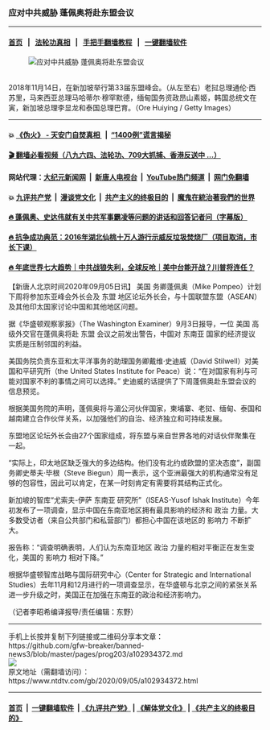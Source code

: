 ### 应对中共威胁 蓬佩奥将赴东盟会议
------------------------

#### [首页](https://github.com/gfw-breaker/banned-news3/blob/master/README.md) &nbsp;&nbsp;|&nbsp;&nbsp; [法轮功真相](https://github.com/begood0513/basic/blob/master/README.md)  &nbsp;&nbsp;|&nbsp;&nbsp; [手把手翻墙教程](https://github.com/gfw-breaker/guides/wiki)  &nbsp;&nbsp;|&nbsp;&nbsp; [一键翻墙软件](https://github.com/gfw-breaker/nogfw/blob/master/README.md)  



<div><div class="featured_image">
 <figure>
  <img alt="应对中共威胁 蓬佩奥将赴东盟会议" src="https://i.ntdtv.com/assets/uploads/2020/09/7-8-800x450.jpg"/>
 </figure><br/>
 <span class="caption">
  2018年11月14日，在新加坡举行第33届东盟峰会。（从左至右）老挝总理通伦·西苏里，马来西亚总理马哈蒂尔·穆罕默德，缅甸国务资政昂山素姬，韩国总统文在寅，新加坡总理李显龙和泰国总理巴育。（Ore Huiying / Getty Images）
 </span>
</div>
</div><hr/>

#### 💥 [《伪火》 - 天安门自焚真相 ](http://141.164.51.119:10000/videos/blog/weihuo.html)&nbsp; |&nbsp; [“1400例”谎言揭秘  ](http://141.164.51.119:10000/videos/blog/jiexi1400.html)

#### [ 🎬  翻墙必看视频（八九六四、法轮功、709大抓捕、香港反送中 ...）](https://github.com/gfw-breaker/links/blob/master/banned.md)

#### 网站代理：[大纪元新闻网](http://167.172.10.89:10080/gb/) &nbsp;|&nbsp; [新唐人电视台](http://167.172.10.89:8808/gb/)  &nbsp;|&nbsp; [YouTube热门频道](http://158.247.203.241/youtube.html) &nbsp;|&nbsp; [网门免翻墙](http://158.247.203.241:11000/show.aspx?name=ogHome)

#### 💥 [九评共产党](http://141.164.51.119:10000/videos/res/jiuping/)&nbsp; |&nbsp; [漫谈党文化](http://141.164.51.119:10000/videos/res/mtdwh/)&nbsp; |&nbsp; [共产主义的终极目的](http://141.164.51.119:10000/videos/res/zjmd/)&nbsp; |&nbsp; [魔鬼在統治著我們的世界](http://141.164.51.119:10000/videos/res/TheSpecter/)  

#### [ 🔥  蓬佩奥、史达伟就有关中共军事霸凌等问题的讲话和回答记者问（字幕版）](http://141.164.51.119:10000/videos/news/pompeo7.html)

#### [ 🔥  抗争成功典范：2016年湖北仙桃十万人游行示威反垃圾焚烧厂（项目取消，市长下课）](http://141.164.51.119:10000/videos/news/xiantao.html)

#### [ 🔥  年底世界七大趋势｜中共战狼失利，全球反呛｜美中台能开战？川普将连任？](http://141.164.51.119:10000/videos/news/tanghao02.html)

<div><div class="post_content" itemprop="articleBody">
 <p>
  【新唐人北京时间2020年09月05日讯】
  <ok href="https://www.ntdtv.com/gb/美国.htm">
   美国
  </ok>
  务卿蓬佩奥（Mike Pompeo）计划下周将参加东亚峰会外长会及
  <ok href="https://www.ntdtv.com/gb/东盟.htm">
   东盟
  </ok>
  地区论坛外长会，与十国联盟东盟（ASEAN）及其他印太国家讨论中国和其他地区问题。
 </p>
 <p>
  据《华盛顿观察家报》（The Washington Examiner）9月3日报导，一位
  <ok href="https://www.ntdtv.com/gb/美国.htm">
   美国
  </ok>
  高级外交官在蓬佩奥将赴
  <ok href="https://www.ntdtv.com/gb/东盟.htm">
   东盟
  </ok>
  会议之前发出警告，中国对
  <ok href="https://www.ntdtv.com/gb/东南亚.htm">
   东南亚
  </ok>
  国家的经济提议实质是压制邻国的利益。
 </p>
 <p>
  美国务院负责东亚和太平洋事务的助理国务卿戴维·史迪威（David Stilwell）对美国和平研究所（the United States Institute for Peace）说：“在对国家有利与可能对国家不利的事情之间可以选择。” 史迪威的话提供了下周蓬佩奥赴东盟会议的信息预览。
 </p>
 <p>
  根据美国务院的声明，蓬佩奥将与湄公河伙伴国家，柬埔寨、老挝、缅甸、泰国和越南建立合作伙伴关系，以加强他们的自治、经济独立和可持续发展。
 </p>
 <p>
  东盟地区论坛外长会由27个国家组成，将东盟与来自世界各地的对话伙伴聚集在一起。
 </p>
 <p>
  “实际上，印太地区缺乏强大的多边结构。他们没有北约或欧盟的坚决态度”，副国务卿史蒂夫·毕根（Steve Biegun）周一表示，这个亚洲最强大的机构通常没有足够的包容性，因此可以肯定，在某一时刻肯定有需要将其结构正式化。
 </p>
 <p>
  新加坡的智库“尤索夫-伊萨
  <ok href="https://www.ntdtv.com/gb/东南亚.htm">
   东南亚
  </ok>
  研究所”（ISEAS-Yusof Ishak Institute）今年初发布了一项调查，显示中国在东南亚地区拥有最具影响的经济和
  <ok href="https://www.ntdtv.com/gb/政治.htm">
   政治
  </ok>
  力量。大多数受访者（来自公共部门和私营部门）都担心中国在该地区的
  <ok href="https://www.ntdtv.com/gb/影响力.htm">
   影响力
  </ok>
  不断扩大。
 </p>
 <p>
  报告称：“调查明确表明，人们认为东南亚地区
  <ok href="https://www.ntdtv.com/gb/政治.htm">
   政治
  </ok>
  力量的相对平衡正在发生变化，美国的
  <ok href="https://www.ntdtv.com/gb/影响力.htm">
   影响力
  </ok>
  相对下降。”
 </p>
 <p>
  根据华盛顿智库战略与国际研究中心（Center for Strategic and International Studies）去年11月和12月进行的一项调查显示，在华盛顿与北京之间的紧张关系进一步升级之时，美国正在加强在东南亚的政治和经济影响力。
 </p>
 <p>
  （记者李昭希编译报导/责任编辑：东野）
 </p>
 <div class="single_ad">
 </div>
</div>
</div>
<hr/>
手机上长按并复制下列链接或二维码分享本文章：<br/>
https://github.com/gfw-breaker/banned-news3/blob/master/pages/prog203/a102934372.md <br/>
<a href='https://github.com/gfw-breaker/banned-news3/blob/master/pages/prog203/a102934372.md'><img src='https://github.com/gfw-breaker/banned-news3/blob/master/pages/prog203/a102934372.md.png'/></a> <br/>
原文地址（需翻墙访问）：https://www.ntdtv.com/gb/2020/09/05/a102934372.html


------------------------
#### [首页](https://github.com/gfw-breaker/banned-news3/blob/master/README.md) &nbsp;|&nbsp; [一键翻墙软件](https://github.com/gfw-breaker/nogfw/blob/master/README.md) &nbsp;| [《九评共产党》](https://github.com/gfw-breaker/9ping.md/blob/master/README.md#九评之一评共产党是什么) | [《解体党文化》](https://github.com/gfw-breaker/jtdwh.md/blob/master/README.md) | [《共产主义的终极目的》](https://github.com/gfw-breaker/gczydzjmd.md/blob/master/README.md)


<img src='http://gfw-breaker.win/banned-news3/pages/prog203/a102934372.md' width='0px' height='0px'/>